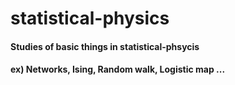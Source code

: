 # statistical-physics

#### Studies of basic things in statistical-phsycis
#### ex) Networks, Ising, Random walk, Logistic map ...
